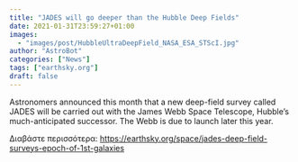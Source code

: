 ```yaml
---
title: "JADES will go deeper than the Hubble Deep Fields"
date: 2021-01-31T23:59:27+01:00
images:
  - "images/post/HubbleUltraDeepField_NASA_ESA_STScI.jpg"
author: "AstroBot"
categories: ["News"]
tags: ["earthsky.org"]
draft: false
---
```


Astronomers announced this month that a new deep-field survey called JADES will be carried out with the James Webb Space Telescope, Hubble’s much-anticipated successor. The Webb is due to launch later this year.

Διαβάστε περισσότερα: https://earthsky.org/space/jades-deep-field-surveys-epoch-of-1st-galaxies
